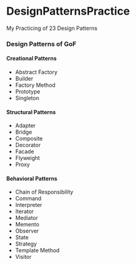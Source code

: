 # DesignPatternsPractice

My Practicing of 23 Design Patterns

### Design Patterns of GoF

#### Creational Patterns
- Abstract Factory
- Builder
- Factory Method
- Prototype
- Singleton

#### Structural Patterns
- Adapter
- Bridge
- Composite
- Decorator
- Facade
- Flyweight
- Proxy

#### Behavioral Patterns
- Chain of Responsibility
- Command
- Interpreter
- Iterator
- Mediator
- Memento
- Observer
- State
- Strategy
- Template Method
- Visitor


